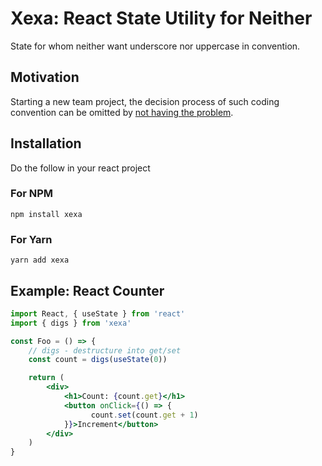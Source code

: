 Xexa: React State Utility for Neither
=====================================
<!--
Part of Xexa project, under the BSD 3-Clause License.
See /LICENSE for license information.
SPDX-License-Identifier: BSD-3-Clause
-->

State for whom neither want underscore nor uppercase in convention.


## Motivation

Starting a new team project, the decision process of such coding convention 
can be omitted by [not having the problem](https://books.google.com/books?id=Ys4DAQAAIAAJ&q=%22solve+at+the+same+level%22).


## Installation

Do the follow in your react project

### For NPM
```
npm install xexa
```

### For Yarn
```
yarn add xexa
```

## Example: React Counter

```jsx
import React, { useState } from 'react'
import { digs } from 'xexa'

const Foo = () => {
    // digs - destructure into get/set
    const count = digs(useState(0))

    return (
        <div>
            <h1>Count: {count.get}</h1>
            <button onClick={() => {
                  count.set(count.get + 1)
            }}>Increment</button>
        </div>
    )
}
```

